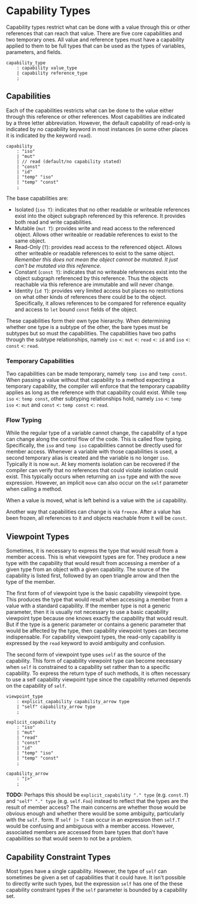 # Capability Types

Capability types restrict what can be done with a value through this or other references that can
reach that value. There are five core capabilities and two temporary ones. All value and reference
types must have a capability applied to them to be full types that can be used as the types of
variables, parameters, and fields.

```grammar
capability_type
    : capability value_type
    | capability reference_type
    ;
```

## Capabilities

Each of the capabilities restricts what can be done to the value either through this reference or
other references. Most capabilities are indicated by a three letter abbreviation. However, the
default capability of read-only is indicated by no capability keyword in most instances (in some
other places it is indicated by the keyword `read`).

```grammar
capability
    : "iso"
    | "mut"
    | // read (default/no capability stated)
    | "const"
    | "id"
    | "temp" "iso"
    | "temp" "const"
    ;
```

The base capabilities are:

* Isolated (`iso T`): indicates that no other readable or writeable references exist into the object
  subgraph referenced by this reference. It provides both read and write capabilities.
* Mutable (`mut T`): provides write and read access to the referenced object. Allows other writeable
  or readable references to exist to the same object.
* Read-Only (`T`): provides read access to the referenced object. Allows other writeable or readable
  references to exist to the same object. *Remember this does not mean the object cannot be mutated.
  It just can't be mutated via this reference.*
* Constant (`const T`): indicates that no writeable references exist into the object subgraph
  referenced by this reference. Thus the objects reachable via this reference are immutable and will
  never change.
* Identity (`id T`): provides very limited access but places no restrictions on what other kinds of
  references there could be to the object. Specifically, it allows references to be compared for
  reference equality and access to `let` bound `const` fields of the object.

These capabilities form their own type hierarchy. When determining whether one type is a subtype of
the other, the bare types must be subtypes but so must the capabilities. The capabilities have two
paths through the subtype relationships, namely `iso` <: `mut` <: `read` <: `id` and `iso` <:
`const` <: `read`.

### Temporary Capabilities

Two capabilities can be made temporary, namely `temp iso` and `temp const`. When passing a value
without that capability to a method expecting a temporary capability, the compiler will enforce that
the temporary capability applies as long as the reference with that capability could exist. While
`temp iso` <: `temp const`, other subtyping relationships hold, namely `iso` <: `temp iso` <: `mut`
and `const` <: `temp const` <: `read`.

### Flow Typing

While the regular type of a variable cannot change, the capability of a type can change along the
control flow of the code. This is called flow typing. Specifically, the `iso` and `temp iso`
capabilities cannot be directly used for member access. Whenever a variable with those capabilities
is used, a second temporary alias is created and the variable is no longer `iso`. Typically it is
now `mut`. At key moments isolation can be recovered if the compiler can verify that no references
that could violate isolation could exist. This typically occurs when returning an `iso` type and
with the `move` expression. However, an implicit `move` can also occur on the `self` parameter when
calling a method.

When a value is moved, what is left behind is a value with the `id` capability.

Another way that capabilities can change is via `freeze`. After a value has been frozen, all
references to it and objects reachable from it will be `const`.

## Viewpoint Types

Sometimes, it is necessary to express the type that would result from a member access. This is what
viewpoint types are for. They produce a new type with the capability that would result from
accessing a member of a given type from an object with a given capability. The source of the
capability is listed first, followed by an open triangle arrow and then the type of the member.

The first form of of viewpoint type is the basic capability viewpoint type. This produces the type
that would result when accessing a member from a value with a standard capability. If the member
type is not a generic parameter, then it is usually not necessary to use a basic capability
viewpoint type because one knows exactly the capability that would result. But if the type is a
generic parameter or contains a generic parameter that would be affected by the type, then
capability viewpoint types can become indispensable. For capability viewpoint types, the read-only
capability is expressed by the `read` keyword to avoid ambiguity and confusion.

The second form of viewpoint type uses `self` as the source of the capability. This form
of capability viewpoint type can become necessary when `self` is constrained to a capability set
rather than to a specific capability. To express the return type of such methods, it is often
necessary to use a self capability viewpoint type since the capability returned depends on the
capability of `self`.

```grammar
viewpoint_type
    : explicit_capability capability_arrow type
    | "self" capability_arrow type
    ;

explicit_capability
    : "iso"
    | "mut"
    | "read"
    | "const"
    | "id"
    | "temp" "iso"
    | "temp" "const"
    ;

capability_arrow
    : "|>"
    ;
```

**TODO:** Perhaps this should be `explicit_capability "." type` (e.g. `const.T`) and `"self" "."
type` (e.g. `self.Foo`) instead to reflect that the types are the result of member access? The main
concerns are whether those would be obvious enough and whether there would be some ambiguity,
particularly with the `self.` form. If `self |> T` can occur in an expression then `self.T` would be
confusing and ambiguous with a member access. However, associated members are accessed from bare
types that don't have capabilities so that would seem to not be a problem.

## Capability Constraint Types

Most types have a single capability. However, the type of `self` can sometimes be given a set of
capabilities that it could have. It isn't possible to directly write such types, but the expression
`self` has one of the these capability constraint types if the `self` parameter is bounded by a
capability set.
